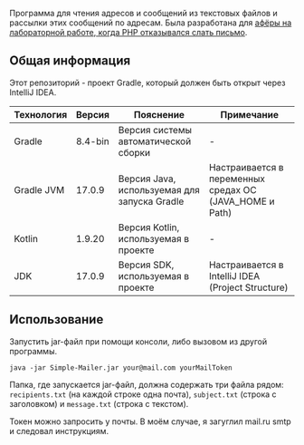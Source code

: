 Программа для чтения адресов и сообщений из текстовых файлов и рассылки этих сообщений по адресам. Была разработана для [афёры на лабораторной работе, когда PHP отказывался слать письмо](https://github.com/Hummel009/Web-Technologies).

## Общая информация

Этот репозиторий - проект Gradle, который должен быть открыт через IntelliJ IDEA.

| Технология | Версия  | Пояснение                                    | Примечание                                              |
|------------|---------|----------------------------------------------|---------------------------------------------------------|
| Gradle     | 8.4-bin | Версия системы автоматической сборки         | -                                                       |
| Gradle JVM | 17.0.9  | Версия Java, используемая для запуска Gradle | Настраивается в переменных средах ОС (JAVA_HOME и Path) |
| Kotlin     | 1.9.20  | Версия Kotlin, используемая в проекте        | -                                                       |
| JDK        | 17.0.9  | Версия SDK, используемая в проекте           | Настраивается в IntelliJ IDEA (Project Structure)       |

## Использование

Запустить jar-файл при помощи консоли, либо вызовом из другой программы.

`java -jar Simple-Mailer.jar your@mail.com yourMailToken`

Папка, где запускается jar-файл, должна содержать  три файла рядом: `recipients.txt` (на каждой строке одна почта), `subject.txt` (строка с заголовком) и `message.txt` (строка с текстом).

Токен можно запросить у почты. В моём случае, я загуглил mail.ru smtp и следовал инструкциям.
